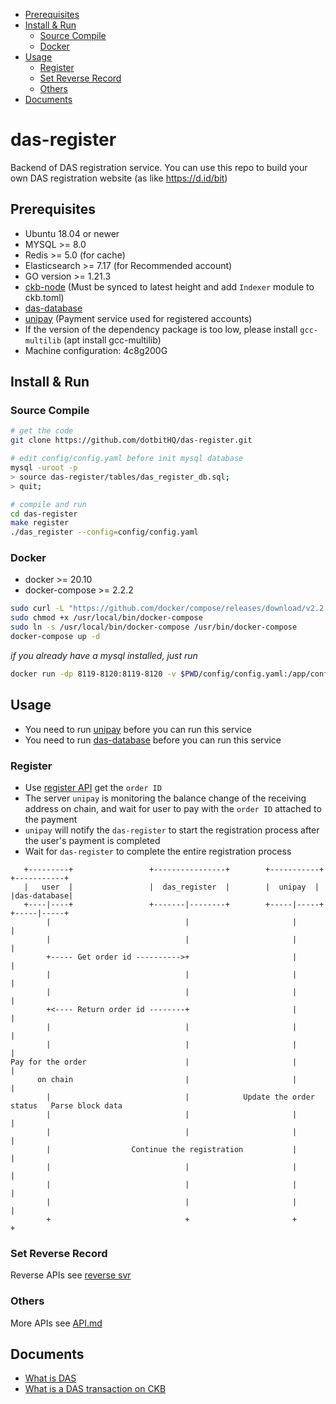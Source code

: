 * [Prerequisites](#prerequisites)
* [Install &amp; Run](#install--run)
     * [Source Compile](#source-compile)
     * [Docker](#docker)
* [Usage](#usage)
     * [Register](#register)
     * [Set Reverse Record](#set-reverse-record)
     * [Others](#others)
* [Documents](#documents)

# das-register

Backend of DAS registration service. You can use this repo to build your own DAS registration website (as like https://d.id/bit)

## Prerequisites

* Ubuntu 18.04 or newer
* MYSQL >= 8.0
* Redis >= 5.0 (for cache)
* Elasticsearch >= 7.17 (for Recommended account)
* GO version >= 1.21.3
* [ckb-node](https://github.com/nervosnetwork/ckb) (Must be synced to latest height and add `Indexer` module to ckb.toml)
* [das-database](https://github.com/dotbitHQ/das-database)
* [unipay](https://github.com/dotbitHQ/unipay) (Payment service used for registered accounts)
* If the version of the dependency package is too low, please install `gcc-multilib` (apt install gcc-multilib)
* Machine configuration: 4c8g200G

## Install & Run

### Source Compile
```bash
# get the code
git clone https://github.com/dotbitHQ/das-register.git

# edit config/config.yaml before init mysql database
mysql -uroot -p
> source das-register/tables/das_register_db.sql;
> quit;

# compile and run
cd das-register
make register
./das_register --config=config/config.yaml
```

### Docker
* docker >= 20.10
* docker-compose >= 2.2.2

```bash
sudo curl -L "https://github.com/docker/compose/releases/download/v2.2.2/docker-compose-$(uname -s)-$(uname -m)" -o /usr/local/bin/docker-compose
sudo chmod +x /usr/local/bin/docker-compose
sudo ln -s /usr/local/bin/docker-compose /usr/bin/docker-compose
docker-compose up -d
```

_if you already have a mysql installed, just run_
```bash
docker run -dp 8119-8120:8119-8120 -v $PWD/config/config.yaml:/app/config/config.yaml --name das-register-server admindid/das-register:latest
```

## Usage
* You need to run [unipay](https://github.com/dotbitHQ/unipay) before you can run this service
* You need to run [das-database](https://github.com/dotbitHQ/das-database) before you can run this service
### Register
* Use [register API](https://github.com/dotbitHQ/das-register/blob/main/API.md#account-order-register) get the `order ID`
* The server `unipay` is monitoring the balance change of the receiving address on chain, and wait for user to pay with the `order ID` attached to the payment
* `unipay` will notify the `das-register` to start the registration process after the user's payment is completed
* Wait for `das-register` to complete the entire registration process

```
   +---------+                 +----------------+        +-----------+        +-----------+
   |   user  |                 |  das_register  |        |  unipay  |         |das-database|
   +----|----+                 +-------|--------+        +-----|-----+        +-----|-----+
        |                              |                       |                    |
        |                              |                       |                    |
        +----- Get order id ---------->+                       |                    |
        |                              |                       |                    |
        |                              |                       |                    |
        +<---- Return order id --------+                       |                    |
        |                              |                       |                    |
        |                              |                       |                    |
Pay for the order                      |                       |                    |
      on chain                         |                       |                    |
        |                              |            Update the order status   Parse block data
        |                              |                       |                    |
        |                              |                       |                    |
        |                  Continue the registration           |                    |
        |                              |                       |                    |
        |                              |                       |                    |
        |                              |                       |                    |
        +                              +                       +                    +

```

### Set Reverse Record
Reverse APIs see  [reverse svr](https://github.com/dotbitHQ/reverse-svr/blob/main/API.md)

### Others
More APIs see [API.md](https://github.com/dotbitHQ/das-register/blob/main/API.md)

## Documents
* [What is DAS](https://github.com/dotbitHQ/did-contracts/blob/docs/docs/en/design/Overview-of-DAS.md)
* [What is a DAS transaction on CKB](https://github.com/dotbitHQ/did-contracts/blob/docs/docs/en/developer/Transaction-Structure.md)
